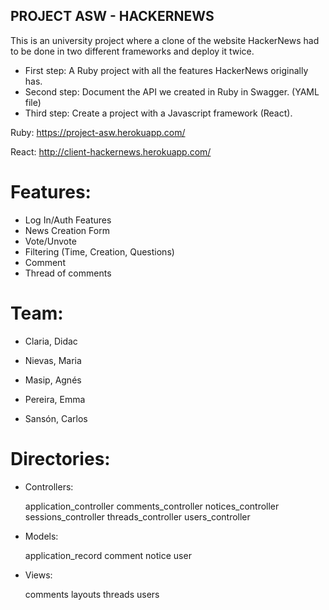 ## PROJECT ASW - HACKERNEWS
This is an university project where a clone of the website HackerNews had to be done in two different frameworks and deploy it twice. 

* First step: A Ruby project with all the features HackerNews originally has.
* Second step: Document the API we created in Ruby in Swagger. (YAML file)
* Third step: Create a project with a Javascript framework (React).

Ruby: https://project-asw.herokuapp.com/

React: http://client-hackernews.herokuapp.com/

# Features:
* Log In/Auth Features
* News Creation Form
* Vote/Unvote
* Filtering (Time, Creation, Questions)
* Comment
* Thread of comments

# Team:

* Claria, Didac

* Nievas, Maria

* Masip, Agnés

* Pereira, Emma

* Sansón, Carlos


# Directories:

- Controllers:

  application_controller
  comments_controller
  notices_controller
  sessions_controller
  threads_controller
  users_controller
  
- Models:

  application_record
  comment
  notice
  user
  
- Views:

  comments
  layouts 
  threads
  users




